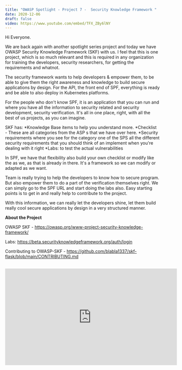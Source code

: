 ```yaml
---
title: "OWASP Spotlight - Project 7 -  Security Knowledge Framework "
date: 2020-12-06
draft: false
video: https://www.youtube.com/embed/TFX_ZBy6lNY
---
```


Hi Everyone. 

We are back again with another spotlight series project and today we have OWASP Security Knowledge Framework (SKF) with us. I feel that this is one project, which is so much relevant and this is required in any organization for training the developers, security researchers, for getting the requirements and whatnot.

The security framework wants to help developers & empower them, to be able to give them the right awareness and knowledge to build secure applications by design. For the API, the front end of SPF, everything is ready and be able to also deploy in Kubernetes platforms.

For the people who don't know SPF, it is an application that you can run and where you have all the information to security related and security development, security verification. It's all in one place, right, with all the best of us projects, as you can imagine.

SKF has:
*Knowledge Base items to help you understand more.
*Checklist - These are all categories from the ASP s that we have over here.
*Security requirements where you see for the category one of the SPS all the different security requirements that you should think of an implement when you're dealing with it right
*Labs: to test the actual vulnerabilities

In SPF, we have that flexibility also build your own checklist or modify like the as we, as that is already in there. It's a framework so we can modify or adapted as we want.

Team is really trying to help the developers to know how to secure program. But also empower them to do a part of the verification themselves right. We can simply go to the SPF URL and start doing the labs also. Easy starting points is to get in and really help to contribute to the project.

With this information, we can really let the developers shine, let them build really cool secure applications by design in a very structured manner. 

**About the Project**

OWASP SKF - https://owasp.org/www-project-security-knowledge-framework/

Labs: https://beta.securityknowledgeframework.org/auth/login

Contributing to OWASP-SKF - https://github.com/blabla1337/skf-flask/blob/main/CONTRIBUTING.md

</br>

<iframe width="560" height="315" src="https://www.youtube.com/embed/TFX_ZBy6lNY" frameborder="0" allow="accelerometer; autoplay; clipboard-write; encrypted-media; gyroscope; picture-in-picture" allowfullscreen></iframe>

</br>

